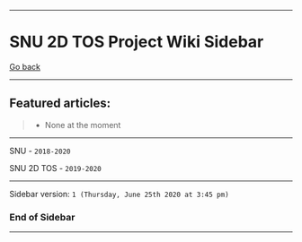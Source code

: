 
***

# SNU 2D TOS Project Wiki Sidebar

[Go back](https://github.com/seanpm2001/SNU_2D_TOS/wiki/)

***

## Featured articles:

> * None at the moment

***

SNU - `2018-2020`

SNU 2D TOS - `2019-2020`

***

Sidebar version: `1 (Thursday, June 25th 2020 at 3:45 pm)`

### End of Sidebar

***
